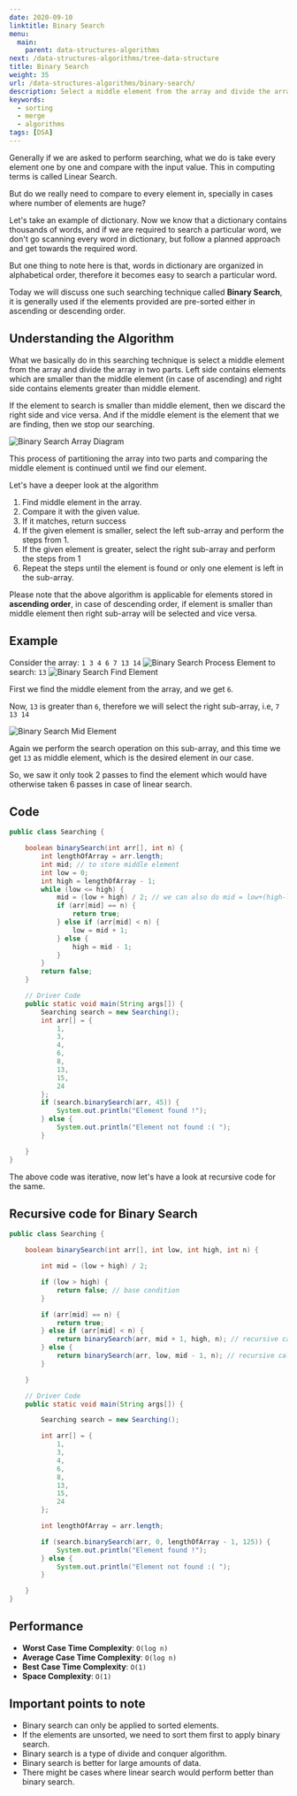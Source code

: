 ```yaml
---
date: 2020-09-10
linktitle: Binary Search
menu:
  main:
    parent: data-structures-algorithms
next: /data-structures-algorithms/tree-data-structure
title: Binary Search
weight: 35
url: /data-structures-algorithms/binary-search/
description: Select a middle element from the array and divide the array in two parts. Left side contains elements which are smaller than the middle element (in case of ascending) and right side contains elements greater than middle element.
keywords:
  - sorting
  - merge
  - algorithms
tags: [DSA]
---
```

<meta property="og:image" content="https://tutswiki.com/images/DSA/binary-search-divide-flow.png"/>
<meta name="twitter:card" content="summary" />
<meta name="twitter:title" content="Binary Search" />
<meta name=”twitter:description” content="Select a middle element from the array and divide the array in two parts. Left side contains elements which are smaller than the middle element (in case of ascending) and right side contains elements greater than middle element." />

Generally if we are asked to perform searching, what we do is take every element one by one and compare with the input value. This in computing terms is called Linear Search.

But do we really need to compare to every element in, specially in cases where number of elements are huge?

Let's take an example of dictionary. Now we know that a dictionary contains thousands of words, and if we are required to search a particular word, we don't go scanning every word in dictionary, but follow a planned approach and get towards the required word.

But one thing to note here is that, words in dictionary are organized in alphabetical order, therefore it becomes easy to search a particular word.

Today we will discuss one such searching technique called **Binary Search**, it is generally used if the elements provided are pre-sorted either in ascending or descending order.

## Understanding the Algorithm
What we basically do in this searching technique is select a middle element from the array and divide the array in two parts. Left side contains elements which are smaller than the middle element (in case of ascending) and right side contains elements greater than middle element.

If the element to search is smaller than middle element, then we discard the right side and vice versa. And if the middle element is the element that we are finding, then we stop our searching.

![Binary Search Array Diagram](/images/DSA/binary-search-array.png "Array")

This process of partitioning the array into two parts and comparing the middle element is continued until we find our element.

Let's have a deeper look at the algorithm

1. Find middle element in the array.
2. Compare it with the given value.
3. If it matches, return success
4. If the given element is smaller, select the left sub-array and perform the steps from 1.
5. If the given element is greater, select the right sub-array and perform the steps from 1
6. Repeat the steps until the element is found or only one element is left in the sub-array.

Please note that the above algorithm is applicable for elements stored in **ascending order**, in case of descending order, if element is smaller than middle element then right sub-array will be selected and vice versa.

## Example
Consider the array: `1 3 4 6 7 13 14`
![Binary Search Process](/images/DSA/binary-search-divide-flow.png "Steps")
Element to search: `13`
![Binary Search Find Element](/images/DSA/binary-search-find-element.png "Find 13")

First we find the middle element from the array, and we get `6`.

Now, `13` is greater than `6`, therefore we will select the right sub-array, i.e, `7 13 14`


![Binary Search Mid Element](/images/DSA/binary-search-mid-element.png "Found")

Again we perform the search operation on this sub-array, and this time we get `13` as middle element, which is the desired element in our case.

So, we saw it only took 2 passes to find the element which would have otherwise taken 6 passes in case of linear search.

## Code
```java
public class Searching {

    boolean binarySearch(int arr[], int n) {
        int lengthOfArray = arr.length;
        int mid; // to store middle element
        int low = 0;
        int high = lengthOfArray - 1;
        while (low <= high) {
            mid = (low + high) / 2; // we can also do mid = low+(high-low)/2 to avoid overflow in some cases
            if (arr[mid] == n) {
                return true;
            } else if (arr[mid] < n) {
                low = mid + 1;
            } else {
                high = mid - 1;
            }
        }
        return false;
    }

    // Driver Code
    public static void main(String args[]) {
        Searching search = new Searching();
        int arr[] = {
            1,
            3,
            4,
            6,
            8,
            13,
            15,
            24
        };
        if (search.binarySearch(arr, 45)) {
            System.out.println("Element found !");
        } else {
            System.out.println("Element not found :( ");
        }

    }
}
```
The above code was iterative, now let's have a look at recursive code for the same.
## Recursive code for Binary Search
```java
public class Searching {

    boolean binarySearch(int arr[], int low, int high, int n) {

        int mid = (low + high) / 2;

        if (low > high) {
            return false; // base condition
        }

        if (arr[mid] == n) {
            return true;
        } else if (arr[mid] < n) {
            return binarySearch(arr, mid + 1, high, n); // recursive call to right sub-array
        } else {
            return binarySearch(arr, low, mid - 1, n); // recursive call to left sub-array
        }

    }

    // Driver Code
    public static void main(String args[]) {

        Searching search = new Searching();

        int arr[] = {
            1,
            3,
            4,
            6,
            8,
            13,
            15,
            24
        };

        int lengthOfArray = arr.length;

        if (search.binarySearch(arr, 0, lengthOfArray - 1, 125)) {
            System.out.println("Element found !");
        } else {
            System.out.println("Element not found :( ");
        }

    }
}
```
## Performance
- **Worst Case Time Complexity**: `O(log n)`
- **Average Case Time Complexity**: `O(log n)`
- **Best Case Time Complexity**: `O(1)`
- **Space Complexity**: `O(1)`

## Important points to note
- Binary search can only be applied to sorted elements.
- If the elements are unsorted, we need to sort them first to apply binary search.
- Binary search is a type of divide and conquer algorithm.
- Binary search is better for large amounts of data.
- There might be cases where linear search would perform better than binary search.

